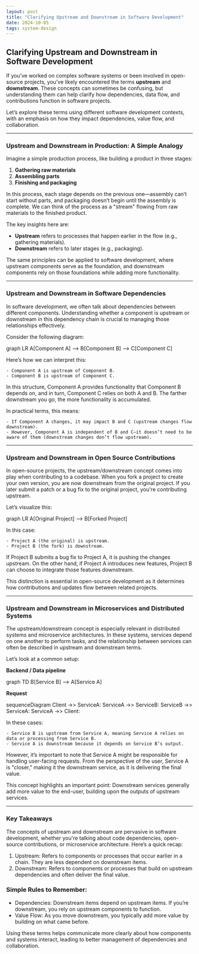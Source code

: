 ```yaml
---
layout: post
title: "Clarifying Upstream and Downstream in Software Development"
date: 2024-10-05
tags: system-design
---
```


## Clarifying Upstream and Downstream in Software Development

If you’ve worked on complex software systems or been involved in open-source projects, you’ve likely encountered the terms **upstream** and **downstream**. These concepts can sometimes be confusing, but understanding them can help clarify how dependencies, data flow, and contributions function in software projects.

Let’s explore these terms using different software development contexts, with an emphasis on how they impact dependencies, value flow, and collaboration.

---

### Upstream and Downstream in Production: A Simple Analogy

Imagine a simple production process, like building a product in three stages:

1. **Gathering raw materials**
2. **Assembling parts**
3. **Finishing and packaging**

In this process, each stage depends on the previous one—assembly can’t start without parts, and packaging doesn’t begin until the assembly is complete. We can think of the process as a "stream" flowing from raw materials to the finished product.

The key insights here are:

- **Upstream** refers to processes that happen earlier in the flow (e.g., gathering materials).
- **Downstream** refers to later stages (e.g., packaging).

The same principles can be applied to software development, where upstream components serve as the foundation, and downstream components rely on those foundations while adding more functionality.

---

### Upstream and Downstream in Software Dependencies

In software development, we often talk about dependencies between different components. Understanding whether a component is upstream or downstream in this dependency chain is crucial to managing those relationships effectively.

Consider the following diagram:

<div class="mermaid">
graph LR
    A[Component A] --> B[Component B] --> C[Component C]
</div>

Here’s how we can interpret this:

    - Component A is upstream of Component B.
    - Component B is upstream of Component C.

In this structure, Component A provides functionality that Component B depends on, and in turn, Component C relies on both A and B. The farther downstream you go, the more functionality is accumulated.

In practical terms, this means:

    - If Component A changes, it may impact B and C (upstream changes flow downstream).
    - However, Component A is independent of B and C—it doesn’t need to be aware of them (downstream changes don’t flow upstream).

---

### Upstream and Downstream in Open Source Contributions

In open-source projects, the upstream/downstream concept comes into play when contributing to a codebase. When you fork a project to create your own version, you are now downstream from the original project. If you later submit a patch or a bug fix to the original project, you're contributing upstream.

Let’s visualize this:

<div class="mermaid">
graph LR
    A[Original Project] --> B[Forked Project]
</div>

In this case:

    - Project A (the original) is upstream.
    - Project B (the fork) is downstream.

If Project B submits a bug fix to Project A, it is pushing the changes upstream. On the other hand, if Project A introduces new features, Project B can choose to integrate those features downstream.

This distinction is essential in open-source development as it determines how contributions and updates flow between related projects.

---

### Upstream and Downstream in Microservices and Distributed Systems

The upstream/downstream concept is especially relevant in distributed systems and microservice architectures. In these systems, services depend on one another to perform tasks, and the relationship between services can often be described in upstream and downstream terms.

Let’s look at a common setup:

**Backend / Data pipeline**
<div class="mermaid">
graph TD
    B[Service B] --> A[Service A]
</div>

**Request**
<div class="mermaid">
sequenceDiagram
    Client ->> ServiceA: 
    ServiceA ->> ServiceB: 
    ServiceB ->> ServiceA: 
    ServiceA ->> Client: 
</div>

In these cases:

    - Service B is upstream from Service A, meaning Service A relies on data or processing from Service B.
    - Service A is downstream because it depends on Service B’s output.

However, it’s important to note that Service A might be responsible for handling user-facing requests. From the perspective of the user, Service A is "closer," making it the downstream service, as it is delivering the final value.

This concept highlights an important point: Downstream services generally add more value to the end-user, building upon the outputs of upstream services.

---

### Key Takeaways

The concepts of upstream and downstream are pervasive in software development, whether you're talking about code dependencies, open-source contributions, or microservice architecture. Here’s a quick recap:

1. Upstream: Refers to components or processes that occur earlier in a chain. They are less dependent on downstream items.
2. Downstream: Refers to components or processes that build on upstream dependencies and often deliver the final value.

### Simple Rules to Remember:

- Dependencies: Downstream items depend on upstream items. If you’re downstream, you rely on upstream components to function.
- Value Flow: As you move downstream, you typically add more value by building on what came before.

Using these terms helps communicate more clearly about how components and systems interact, leading to better management of dependencies and collaboration.